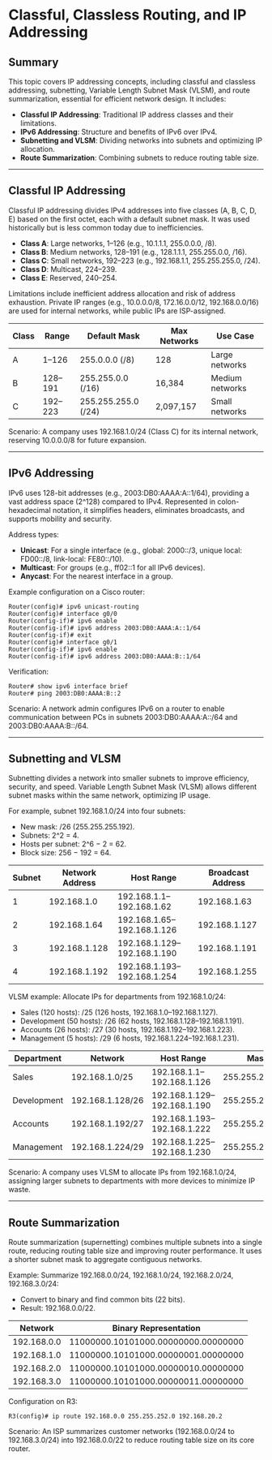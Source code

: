 # Classful, Classless Routing, and IP Addressing

## Summary

This topic covers IP addressing concepts, including classful and classless addressing, subnetting, Variable Length Subnet Mask (VLSM), and route summarization, essential for efficient network design. It includes:

* **Classful IP Addressing**: Traditional IP address classes and their limitations.
* **IPv6 Addressing**: Structure and benefits of IPv6 over IPv4.
* **Subnetting and VLSM**: Dividing networks into subnets and optimizing IP allocation.
* **Route Summarization**: Combining subnets to reduce routing table size.

---

## Classful IP Addressing

Classful IP addressing divides IPv4 addresses into five classes (A, B, C, D, E) based on the first octet, each with a default subnet mask. It was used historically but is less common today due to inefficiencies.

- **Class A**: Large networks, 1–126 (e.g., 10.1.1.1, 255.0.0.0, /8).
- **Class B**: Medium networks, 128–191 (e.g., 128.1.1.1, 255.255.0.0, /16).
- **Class C**: Small networks, 192–223 (e.g., 192.168.1.1, 255.255.255.0, /24).
- **Class D**: Multicast, 224–239.
- **Class E**: Reserved, 240–254.

Limitations include inefficient address allocation and risk of address exhaustion. Private IP ranges (e.g., 10.0.0.0/8, 172.16.0.0/12, 192.168.0.0/16) are used for internal networks, while public IPs are ISP-assigned.

| Class | Range         | Default Mask       | Max Networks | Use Case            |
|-------|---------------|--------------------|--------------|---------------------|
| A     | 1–126         | 255.0.0.0 (/8)     | 128          | Large networks      |
| B     | 128–191       | 255.255.0.0 (/16)  | 16,384       | Medium networks     |
| C     | 192–223       | 255.255.255.0 (/24)| 2,097,157    | Small networks      |

Scenario: A company uses 192.168.1.0/24 (Class C) for its internal network, reserving 10.0.0.0/8 for future expansion.

---

## IPv6 Addressing

IPv6 uses 128-bit addresses (e.g., 2003:DB0:AAAA:A::1/64), providing a vast address space (2^128) compared to IPv4. Represented in colon-hexadecimal notation, it simplifies headers, eliminates broadcasts, and supports mobility and security.

Address types:
- **Unicast**: For a single interface (e.g., global: 2000::/3, unique local: FD00::/8, link-local: FE80::/10).
- **Multicast**: For groups (e.g., ff02::1 for all IPv6 devices).
- **Anycast**: For the nearest interface in a group.

Example configuration on a Cisco router:
```
Router(config)# ipv6 unicast-routing
Router(config)# interface g0/0
Router(config-if)# ipv6 enable
Router(config-if)# ipv6 address 2003:DB0:AAAA:A::1/64
Router(config-if)# exit
Router(config)# interface g0/1
Router(config-if)# ipv6 enable
Router(config-if)# ipv6 address 2003:DB0:AAAA:B::1/64
```

Verification:
```
Router# show ipv6 interface brief
Router# ping 2003:DB0:AAAA:B::2
```

Scenario: A network admin configures IPv6 on a router to enable communication between PCs in subnets 2003:DB0:AAAA:A::/64 and 2003:DB0:AAAA:B::/64.

---

## Subnetting and VLSM

Subnetting divides a network into smaller subnets to improve efficiency, security, and speed. Variable Length Subnet Mask (VLSM) allows different subnet masks within the same network, optimizing IP usage.

For example, subnet 192.168.1.0/24 into four subnets:
- New mask: /26 (255.255.255.192).
- Subnets: 2^2 = 4.
- Hosts per subnet: 2^6 − 2 = 62.
- Block size: 256 − 192 = 64.

| Subnet | Network Address | Host Range              | Broadcast Address |
|--------|-----------------|-------------------------|-------------------|
| 1      | 192.168.1.0     | 192.168.1.1–192.168.1.62 | 192.168.1.63      |
| 2      | 192.168.1.64    | 192.168.1.65–192.168.1.126 | 192.168.1.127    |
| 3      | 192.168.1.128   | 192.168.1.129–192.168.1.190 | 192.168.1.191   |
| 4      | 192.168.1.192   | 192.168.1.193–192.168.1.254 | 192.168.1.255   |

VLSM example: Allocate IPs for departments from 192.168.1.0/24:
- Sales (120 hosts): /25 (126 hosts, 192.168.1.0–192.168.1.127).
- Development (50 hosts): /26 (62 hosts, 192.168.1.128–192.168.1.191).
- Accounts (26 hosts): /27 (30 hosts, 192.168.1.192–192.168.1.223).
- Management (5 hosts): /29 (6 hosts, 192.168.1.224–192.168.1.231).

| Department | Network         | Host Range              | Mask            |
|------------|-----------------|-------------------------|-----------------|
| Sales      | 192.168.1.0/25  | 192.168.1.1–192.168.1.126 | 255.255.255.128 |
| Development| 192.168.1.128/26| 192.168.1.129–192.168.1.190 | 255.255.255.192 |
| Accounts   | 192.168.1.192/27| 192.168.1.193–192.168.1.222 | 255.255.255.224 |
| Management | 192.168.1.224/29| 192.168.1.225–192.168.1.230 | 255.255.255.248 |

Scenario: A company uses VLSM to allocate IPs from 192.168.1.0/24, assigning larger subnets to departments with more devices to minimize IP waste.

---

## Route Summarization

Route summarization (supernetting) combines multiple subnets into a single route, reducing routing table size and improving router performance. It uses a shorter subnet mask to aggregate contiguous networks.

Example: Summarize 192.168.0.0/24, 192.168.1.0/24, 192.168.2.0/24, 192.168.3.0/24:
- Convert to binary and find common bits (22 bits).
- Result: 192.168.0.0/22.

| Network        | Binary Representation                     |
|----------------|-------------------------------------------|
| 192.168.0.0    | 11000000.10101000.00000000.00000000      |
| 192.168.1.0    | 11000000.10101000.00000001.00000000      |
| 192.168.2.0    | 11000000.10101000.00000010.00000000      |
| 192.168.3.0    | 11000000.10101000.00000011.00000000      |

Configuration on R3:
```
R3(config)# ip route 192.168.0.0 255.255.252.0 192.168.20.2
```

Scenario: An ISP summarizes customer networks (192.168.0.0/24 to 192.168.3.0/24) into 192.168.0.0/22 to reduce routing table size on its core router.